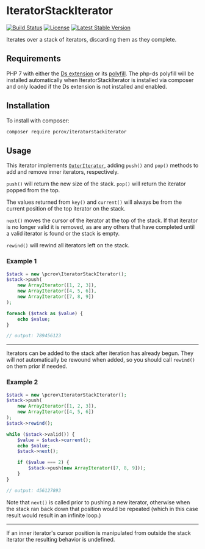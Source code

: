# IteratorStackIterator

[![Build Status](https://travis-ci.org/pcrov/IteratorStackIterator.svg?branch=master)](https://travis-ci.org/pcrov/IteratorStackIterator)
[![License](https://poser.pugx.org/pcrov/iteratorstackiterator/license)](https://github.com/pcrov/IteratorStackIterator/blob/master/LICENSE)
[![Latest Stable Version](https://poser.pugx.org/pcrov/iteratorstackiterator/v/stable)](https://packagist.org/packages/pcrov/iteratorstackiterator)

Iterates over a stack of iterators, discarding them as they complete.

## Requirements

PHP 7 with either the [Ds extension](http://php.net/ds) or its [polyfill](https://github.com/php-ds/polyfill).
The php-ds polyfill will be installed automatically when IteratorStackIterator is installed via composer
and only loaded if the Ds extension is not installed and enabled.

## Installation

To install with composer:

```sh
composer require pcrov/iteratorstackiterator
```

## Usage

This iterator implements [`OuterIterator`](http://php.net/outeriterator), adding `push()` and `pop()` methods to add and
remove inner iterators, respectively.

`push()` will return the new size of the stack.
`pop()` will return the iterator popped from the top.

The values returned from `key()` and `current()` will always be from the current position of the top iterator on the
stack.

`next()` moves the cursor of the iterator at the top of the stack. If that iterator is no longer valid it is removed, as
are any others that have completed until a valid iterator is found or the stack is empty.

`rewind()` will rewind all iterators left on the stack.

### Example 1

```php
$stack = new \pcrov\IteratorStackIterator();
$stack->push(
    new ArrayIterator([1, 2, 3]),
    new ArrayIterator([4, 5, 6]),
    new ArrayIterator([7, 8, 9])
);

foreach ($stack as $value) {
    echo $value;
}

// output: 789456123
```

---

Iterators can be added to the stack after iteration has already begun. They will *not* automatically be rewound when
added, so you should call `rewind()` on them prior if needed.

### Example 2

```php
$stack = new \pcrov\IteratorStackIterator();
$stack->push(
    new ArrayIterator([1, 2, 3]),
    new ArrayIterator([4, 5, 6])
);
$stack->rewind();

while ($stack->valid()) {
    $value = $stack->current();
    echo $value;
    $stack->next();

    if ($value === 2) {
        $stack->push(new ArrayIterator([7, 8, 9]));
    }
}

// output: 456127893
```

Note that `next()` is called prior to pushing a new iterator, otherwise when the stack ran back down that position would
be repeated (which in this case result would result in an infinite loop.)

---
If an inner iterator's cursor position is manipulated from outside the stack iterator the resulting behavior is
undefined.
